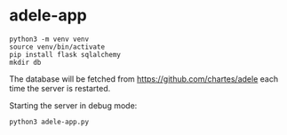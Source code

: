 # adele-app


```
python3 -m venv venv
source venv/bin/activate
pip install flask sqlalchemy
mkdir db
```

The database will be fetched from https://github.com/chartes/adele each time the server is restarted.

Starting the server in debug mode:
```
python3 adele-app.py
```
